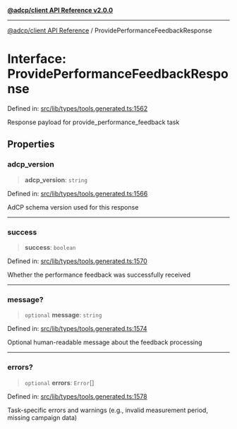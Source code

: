 [**@adcp/client API Reference v2.0.0**](../README.md)

***

[@adcp/client API Reference](../README.md) / ProvidePerformanceFeedbackResponse

# Interface: ProvidePerformanceFeedbackResponse

Defined in: [src/lib/types/tools.generated.ts:1562](https://github.com/adcontextprotocol/adcp-client/blob/9ed0be764adbd110916d257101c95a577b3f15c8/src/lib/types/tools.generated.ts#L1562)

Response payload for provide_performance_feedback task

## Properties

### adcp\_version

> **adcp\_version**: `string`

Defined in: [src/lib/types/tools.generated.ts:1566](https://github.com/adcontextprotocol/adcp-client/blob/9ed0be764adbd110916d257101c95a577b3f15c8/src/lib/types/tools.generated.ts#L1566)

AdCP schema version used for this response

***

### success

> **success**: `boolean`

Defined in: [src/lib/types/tools.generated.ts:1570](https://github.com/adcontextprotocol/adcp-client/blob/9ed0be764adbd110916d257101c95a577b3f15c8/src/lib/types/tools.generated.ts#L1570)

Whether the performance feedback was successfully received

***

### message?

> `optional` **message**: `string`

Defined in: [src/lib/types/tools.generated.ts:1574](https://github.com/adcontextprotocol/adcp-client/blob/9ed0be764adbd110916d257101c95a577b3f15c8/src/lib/types/tools.generated.ts#L1574)

Optional human-readable message about the feedback processing

***

### errors?

> `optional` **errors**: `Error`[]

Defined in: [src/lib/types/tools.generated.ts:1578](https://github.com/adcontextprotocol/adcp-client/blob/9ed0be764adbd110916d257101c95a577b3f15c8/src/lib/types/tools.generated.ts#L1578)

Task-specific errors and warnings (e.g., invalid measurement period, missing campaign data)
